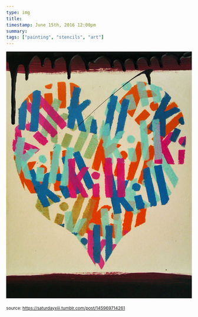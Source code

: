 ```yaml
---
type: img
title: 
timestamp: June 15th, 2016 12:00pm
summary: 
tags: ["painting", "stencils", "art"]
---
```

<img src="../media/145969714261.jpg"/>
                                                                                
                
                
                
                
                                
<small>source: https://saturdayxiii.tumblr.com/post/145969714261</small>